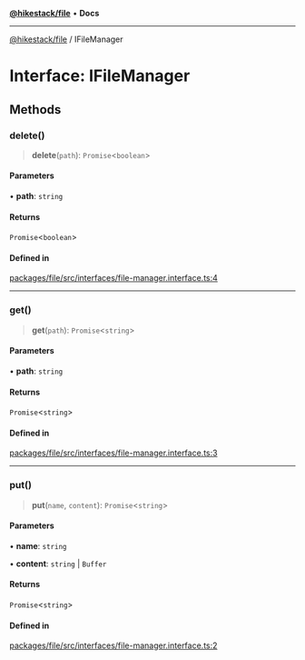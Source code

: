 [**@hikestack/file**](/official/reference/file/index.md) • **Docs**

***

[@hikestack/file](/official/reference/file/globals.md) / IFileManager

# Interface: IFileManager

## Methods

### delete()

> **delete**(`path`): `Promise`\<`boolean`\>

#### Parameters

• **path**: `string`

#### Returns

`Promise`\<`boolean`\>

#### Defined in

[packages/file/src/interfaces/file-manager.interface.ts:4](https://github.com/hikestack/hike/blob/1ebdd11ee7a70660fc764f71da265cc7eb170554/packages/file/src/interfaces/file-manager.interface.ts#L4)

***

### get()

> **get**(`path`): `Promise`\<`string`\>

#### Parameters

• **path**: `string`

#### Returns

`Promise`\<`string`\>

#### Defined in

[packages/file/src/interfaces/file-manager.interface.ts:3](https://github.com/hikestack/hike/blob/1ebdd11ee7a70660fc764f71da265cc7eb170554/packages/file/src/interfaces/file-manager.interface.ts#L3)

***

### put()

> **put**(`name`, `content`): `Promise`\<`string`\>

#### Parameters

• **name**: `string`

• **content**: `string` \| `Buffer`

#### Returns

`Promise`\<`string`\>

#### Defined in

[packages/file/src/interfaces/file-manager.interface.ts:2](https://github.com/hikestack/hike/blob/1ebdd11ee7a70660fc764f71da265cc7eb170554/packages/file/src/interfaces/file-manager.interface.ts#L2)
